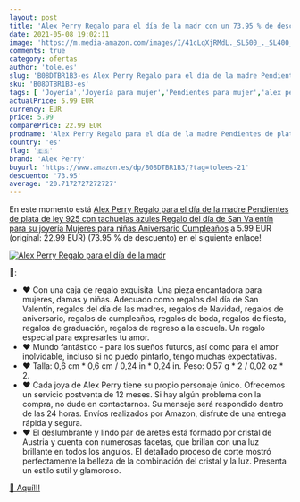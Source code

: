 ```yaml
---
layout: post
title: 'Alex Perry Regalo para el día de la madr con un 73.95 % de descuento'
date: 2021-05-08 19:02:11
image: 'https://m.media-amazon.com/images/I/41cLqXjRMdL._SL500_._SL400_.jpg'
comments: true
category: ofertas
author: 'tole.es'
slug: 'B08DTBR1B3-es Alex Perry Regalo para el día de la madre Pendientes de...'
sku: 'B08DTBR1B3-es'
tags: [ 'Joyería','Joyería para mujer','Pendientes para mujer','alex perry','de','ley','plata', ]
actualPrice: 5.99 EUR
currency: EUR
price: 5.99
comparePrice: 22.99 EUR
prodname: 'Alex Perry Regalo para el día de la madre Pendientes de plata de ley 925 con tachuelas azules Regalo del día de San Valentín para su joyería Mujeres para niñas Aniversario Cumpleaños'
country: 'es'
flag: '🇪🇸'
brand: 'Alex Perry'
buyurl: 'https://www.amazon.es/dp/B08DTBR1B3/?tag=tolees-21'
descuento: '73.95'
average: '20.7172727272727'
---
```


En este momento está [Alex Perry Regalo para el día de la madre Pendientes de plata de ley 925 con tachuelas azules Regalo del día de San Valentín para su joyería Mujeres para niñas Aniversario Cumpleaños](https://www.amazon.es/dp/B08DTBR1B3/?tag=tolees-21) a 5.99 EUR (original: 22.99 EUR) (73.95 %  de descuento) en el siguiente enlace!

[![Alex Perry Regalo para el día de la madr](https://m.media-amazon.com/images/I/41cLqXjRMdL._SL500_._SL400_.jpg)](https://www.amazon.es/dp/B08DTBR1B3/?tag=tolees-21)

🔎:

- ♥ Con una caja de regalo exquisita. Una pieza encantadora para mujeres, damas y niñas. Adecuado como regalos del día de San Valentín, regalos del día de las madres, regalos de Navidad, regalos de aniversario, regalos de cumpleaños, regalos de boda, regalos de fiesta, regalos de graduación, regalos de regreso a la escuela. Un regalo especial para expresarles tu amor.
- ♥ Mundo fantástico - para los sueños futuros, así como para el amor inolvidable, incluso si no puedo pintarlo, tengo muchas expectativas.
- ♥ Talla: 0,6 cm * 0,6 cm / 0,24 in * 0,24 in. Peso: 0,57 g * 2 / 0,02 oz * 2.
- ♥ Cada joya de Alex Perry tiene su propio personaje único. Ofrecemos un servicio postventa de 12 meses. Si hay algún problema con la compra, no dude en contactarnos. Su mensaje será respondido dentro de las 24 horas. Envíos realizados por Amazon, disfrute de una entrega rápida y segura.
- ♥ El deslumbrante y lindo par de aretes está formado por cristal de Austria y cuenta con numerosas facetas, que brillan con una luz brillante en todos los ángulos. El detallado proceso de corte mostró perfectamente la belleza de la combinación del cristal y la luz. Presenta un estilo sutil y glamoroso.

[🛒 Aquí!!!](https://www.amazon.es/dp/B08DTBR1B3/?tag=tolees-21)
